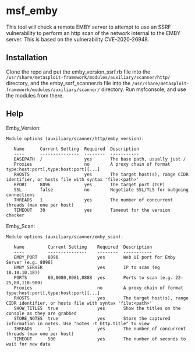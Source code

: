 # msf_emby

This tool will check a remote EMBY server to attempt to use an SSRF vulnerability to perform an http scan of the network internal to the EMBY server. This is based on the vulnerability CVE-2020-26948.

## Installation
Clone the repo and put the emby_version_ssrf.rb file into the `/usr/share/metasploit-framework/modules/auxiliary/scanner/http/` directory, and the emby_ssrf_scanner.rb file into the `/usr/share/metasploit-framework/modules/auxiliary/scanner/` directory. Run msfconsole, and use the modules from there.

## Help
Emby_Version:
```
Module options (auxiliary/scanner/http/emby_version):

   Name      Current Setting  Required  Description
   ----      ---------------  --------  -----------
   BASEPATH  /                yes       The base path, usually just /
   Proxies                    no        A proxy chain of format type:host:port[,type:host:port][...]
   RHOSTS                     yes       The target host(s), range CIDR identifier, or hosts file with syntax 'file:<path>'
   RPORT     8096             yes       The target port (TCP)
   SSL       false            no        Negotiate SSL/TLS for outgoing connections
   THREADS   1                yes       The number of concurrent threads (max one per host)
   TIMEOUT   30               yes       Timeout for the version checker
```

Emby_Scan:
```
Module options (auxiliary/scanner/emby_scan):

   Name         Current Setting    Required  Description
   ----         ---------------    --------  -----------
   EMBY_PORT    8096               yes       Web UI port for Emby Server (e.g. 8096)
   EMBY_SERVER                     yes       IP to scan (eg 10.10.10.18))
   PORTS        80,8080,8081,8888  yes       Ports to scan (e.g. 22-25,80,110-900)
   Proxies                         no        A proxy chain of format type:host:port[,type:host:port][...]
   RHOSTS                          yes       The target host(s), range CIDR identifier, or hosts file with syntax 'file:<path>'
   SHOW_TITLES  true               yes       Show the titles on the console as they are grabbed
   STORE_NOTES  true               yes       Store the captured information in notes. Use "notes -t http.title" to view
   THREADS      1                  yes       The number of concurrent threads (max one per host)
   TIMEOUT      500                yes       The number of seconds to wait for new data
```
